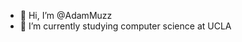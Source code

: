 - 👋 Hi, I’m @AdamMuzz
- 🌱 I’m currently studying computer science at UCLA

<!---
AdamMuzz/AdamMuzz is a ✨ special ✨ repository because its `README.md` (this file) appears on your GitHub profile.
You can click the Preview link to take a look at your changes.
--->
